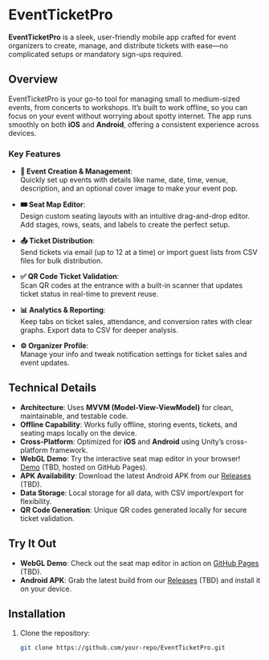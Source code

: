 # EventTicketPro

**EventTicketPro** is a sleek, user-friendly mobile app crafted for event organizers to create, manage, and distribute tickets with ease—no complicated setups or mandatory sign-ups required. 

## Overview

EventTicketPro is your go-to tool for managing small to medium-sized events, from concerts to workshops. It’s built to work offline, so you can focus on your event without worrying about spotty internet. The app runs smoothly on both **iOS** and **Android**, offering a consistent experience across devices.

### Key Features

- **📅 Event Creation & Management**:  
  Quickly set up events with details like name, date, time, venue, description, and an optional cover image to make your event pop.

- **🎟 Seat Map Editor**:  
  Design custom seating layouts with an intuitive drag-and-drop editor. Add stages, rows, seats, and labels to create the perfect setup.

- **📤 Ticket Distribution**:  
  Send tickets via email (up to 12 at a time) or import guest lists from CSV files for bulk distribution.

- **✅ QR Code Ticket Validation**:  
  Scan QR codes at the entrance with a built-in scanner that updates ticket status in real-time to prevent reuse.

- **📊 Analytics & Reporting**:  
  Keep tabs on ticket sales, attendance, and conversion rates with clear graphs. Export data to CSV for deeper analysis.

- **⚙️ Organizer Profile**:  
  Manage your info and tweak notification settings for ticket sales and event updates.

## Technical Details

- **Architecture**: Uses **MVVM (Model-View-ViewModel)** for clean, maintainable, and testable code.
- **Offline Capability**: Works fully offline, storing events, tickets, and seating maps locally on the device.
- **Cross-Platform**: Optimized for **iOS** and **Android** using Unity’s cross-platform framework.
- **WebGL Demo**: Try the interactive seat map editor in your browser! [Demo](https://dimaxf.github.io/EventTickePro/Build/) (TBD, hosted on GitHub Pages).
- **APK Availability**: Download the latest Android APK from our [Releases](#) (TBD).
- **Data Storage**: Local storage for all data, with CSV import/export for flexibility.
- **QR Code Generation**: Unique QR codes generated locally for secure ticket validation.

## Try It Out

- **WebGL Demo**: Check out the seat map editor in action on [GitHub Pages](https://dimaxf.github.io/EventTickePro/Build/) (TBD).
- **Android APK**: Grab the latest build from our [Releases](#) (TBD) and install it on your device.

## Installation

1. Clone the repository:
   ```bash
   git clone https://github.com/your-repo/EventTicketPro.git